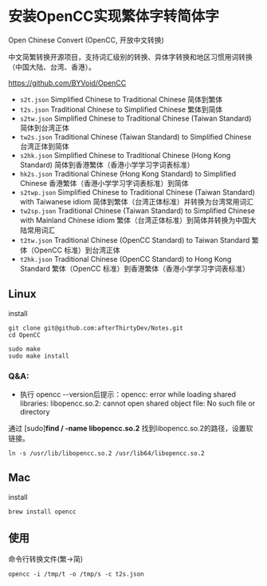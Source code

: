安装OpenCC实现繁体字转简体字
===

Open Chinese Convert (OpenCC, 开放中文转换)

中文简繁转换开源项目，支持词汇级别的转换、异体字转换和地区习惯用词转换（中国大陆、台湾、香港）。

https://github.com/BYVoid/OpenCC

* `s2t.json` Simplified Chinese to Traditional Chinese 简体到繁体
* `t2s.json` Traditional Chinese to Simplified Chinese 繁体到简体
* `s2tw.json` Simplified Chinese to Traditional Chinese (Taiwan Standard) 简体到台湾正体
* `tw2s.json` Traditional Chinese (Taiwan Standard) to Simplified Chinese 台湾正体到简体
* `s2hk.json` Simplified Chinese to Traditional Chinese (Hong Kong Standard) 简体到香港繁体（香港小学学习字词表标准）
* `hk2s.json` Traditional Chinese (Hong Kong Standard) to Simplified Chinese 香港繁体（香港小学学习字词表标准）到简体
* `s2twp.json` Simplified Chinese to Traditional Chinese (Taiwan Standard) with Taiwanese idiom 简体到繁体（台湾正体标准）并转换为台湾常用词汇
* `tw2sp.json` Traditional Chinese (Taiwan Standard) to Simplified Chinese with Mainland Chinese idiom 繁体（台湾正体标准）到简体并转换为中国大陆常用词汇
* `t2tw.json` Traditional Chinese (OpenCC Standard) to Taiwan Standard 繁体（OpenCC 标准）到台湾正体
* `t2hk.json` Traditional Chinese (OpenCC Standard) to Hong Kong Standard 繁体（OpenCC 标准）到香港繁体（香港小学学习字词表标准）


## Linux

install

```
git clone git@github.com:afterThirtyDev/Notes.git
cd OpenCC

sudo make
sudo make install
```

### Q&A:

- 执行 opencc --version后提示：opencc: error while loading shared libraries: libopencc.so.2: cannot open shared object file: No such file or directory

通过 [sudo]**find / -name libopencc.so.2** 找到libopencc.so.2的路径，设置软链接。

```
ln -s /usr/lib/libopencc.so.2 /usr/lib64/libopencc.so.2
```

## Mac

install

```
brew install opencc
```

## 使用

命令行转换文件(繁->简)
```
opencc -i /tmp/t -o /tmp/s -c t2s.json
```

